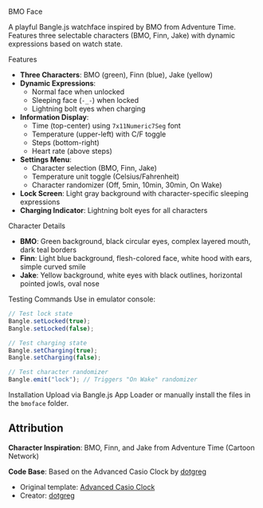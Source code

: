 BMO Face

A playful Bangle.js watchface inspired by BMO from Adventure Time. Features three selectable characters (BMO, Finn, Jake) with dynamic expressions based on watch state.

Features
- **Three Characters**: BMO (green), Finn (blue), Jake (yellow)
- **Dynamic Expressions**: 
  - Normal face when unlocked
  - Sleeping face (`-_-`) when locked
  - Lightning bolt eyes when charging
- **Information Display**:
  - Time (top-center) using `7x11Numeric7Seg` font
  - Temperature (upper-left) with C/F toggle
  - Steps (bottom-right)
  - Heart rate (above steps)
- **Settings Menu**:
  - Character selection (BMO, Finn, Jake)
  - Temperature unit toggle (Celsius/Fahrenheit)
  - Character randomizer (Off, 5min, 10min, 30min, On Wake)
- **Lock Screen**: Light gray background with character-specific sleeping expressions
- **Charging Indicator**: Lightning bolt eyes for all characters

Character Details
- **BMO**: Green background, black circular eyes, complex layered mouth, dark teal borders
- **Finn**: Light blue background, flesh-colored face, white hood with ears, simple curved smile
- **Jake**: Yellow background, white eyes with black outlines, horizontal pointed jowls, oval nose

Testing Commands
Use in emulator console:
```javascript
// Test lock state
Bangle.setLocked(true);
Bangle.setLocked(false);

// Test charging state
Bangle.setCharging(true);
Bangle.setCharging(false);

// Test character randomizer
Bangle.emit("lock"); // Triggers "On Wake" randomizer
```

Installation
Upload via Bangle.js App Loader or manually install the files in the `bmoface` folder.

## Attribution

**Character Inspiration**: BMO, Finn, and Jake from Adventure Time (Cartoon Network)

**Code Base**: Based on the Advanced Casio Clock by [dotgreg](https://github.com/dotgreg/advCasioBangleClock)
- Original template: [Advanced Casio Clock](https://github.com/dotgreg/advCasioBangleClock)
- Creator: [dotgreg](https://github.com/dotgreg)

